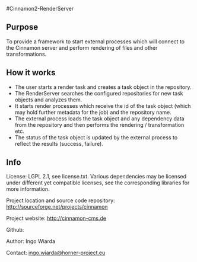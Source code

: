 #Cinnamon2-RenderServer

## Purpose
 
To provide a framework to start external processes which will connect to the Cinnamon server
and perform rendering of files and other transformations.

## How it works

* The user starts a render task and creates a task object in the repository.
* The RenderServer searches the configured repositories for new task objects and analyzes them.
* It starts render processes which receive the id of the task object (which may hold further metadata for the job)
  and the repository name.
* The external process loads the task object and any dependency data from the repository and then performs the
  rendering / transformation etc.
* The status of the task object is updated by the external process to reflect the results (success, failure).

## Info

License: LGPL 2.1, see license.txt. Various dependencies may be licensed under different yet 
 compatible licenses, see the corresponding libraries for  more information.

Project location and source code repository: http://sourceforge.net/projects/cinnamon

Project website:  http://cinnamon-cms.de

Github: 

Author: Ingo Wiarda

Contact: ingo.wiarda@horner-project.eu